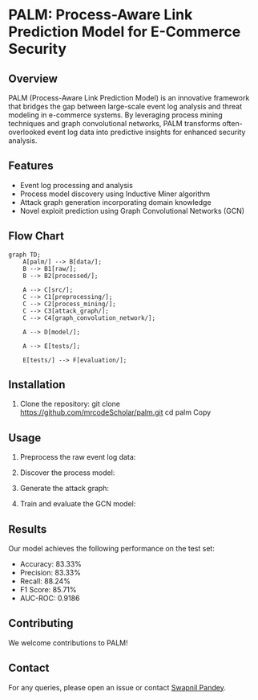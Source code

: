 # PALM: Process-Aware Link Prediction Model for E-Commerce Security

## Overview

PALM (Process-Aware Link Prediction Model) is an innovative framework that bridges the gap between large-scale event log analysis and threat modeling in e-commerce systems. By leveraging process mining techniques and graph convolutional networks, PALM transforms often-overlooked event log data into predictive insights for enhanced security analysis.

## Features

- Event log processing and analysis
- Process model discovery using Inductive Miner algorithm
- Attack graph generation incorporating domain knowledge
- Novel exploit prediction using Graph Convolutional Networks (GCN)


## Flow Chart

```mermaid
graph TD;
    A[palm/] --> B[data/];
    B --> B1[raw/];
    B --> B2[processed/];

    A --> C[src/];
    C --> C1[preprocessing/];
    C --> C2[process_mining/];
    C --> C3[attack_graph/];
    C --> C4[graph_convolution_network/];

    A --> D[model/];

    A --> E[tests/];

    E[tests/] --> F[evaluation/];
```
## Installation

1. Clone the repository:
git clone https://github.com/mrcodeScholar/palm.git
cd palm
Copy

## Usage

1. Preprocess the raw event log data:

2. Discover the process model:

3. Generate the attack graph:

4. Train and evaluate the GCN model:

## Results

Our model achieves the following performance on the test set:

- Accuracy: 83.33%
- Precision: 83.33%
- Recall: 88.24%
- F1 Score: 85.71%
- AUC-ROC: 0.9186

## Contributing

We welcome contributions to PALM!

## Contact

For any queries, please open an issue or contact [Swapnil Pandey](mailto:2023proj051@goa.bits-pilani.ac.in).
